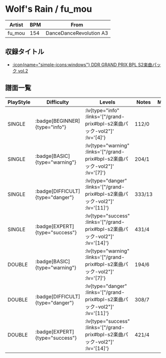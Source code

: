 # Wolf's Rain / fu_mou

|Artist|BPM|From|
|------|---|----|
|fu_mou|154|DanceDanceRevolution A3|

## 収録タイトル

- [ :icon{name="simple-icons:windows"} DDR GRAND PRIX BPL S2楽曲パック vol.2](/grand-prix#bpl-s2楽曲パック-vol2)

## 譜面一覧

|PlayStyle|Difficulty|Levels|Notes|Movie|
|---------|----------|------|-----|-----|
|SINGLE| :badge[BEGINNER]{type="info"} | :lv{type="info" :links='["/grand-prix#bpl-s2楽曲パック-vol2"]' :lv='[4]'} |112/0||
|SINGLE| :badge[BASIC]{type="warning"} | :lv{type="warning" :links='["/grand-prix#bpl-s2楽曲パック-vol2"]' :lv='[7]'} |204/1||
|SINGLE| :badge[DIFFICULT]{type="danger"} | :lv{type="danger" :links='["/grand-prix#bpl-s2楽曲パック-vol2"]' :lv='[11]'} |333/13||
|SINGLE| :badge[EXPERT]{type="success"} | :lv{type="success" :links='["/grand-prix#bpl-s2楽曲パック-vol2"]' :lv='[14]'} |431/4||
|DOUBLE| :badge[BASIC]{type="warning"} | :lv{type="warning" :links='["/grand-prix#bpl-s2楽曲パック-vol2"]' :lv='[7]'} |194/6||
|DOUBLE| :badge[DIFFICULT]{type="danger"} | :lv{type="danger" :links='["/grand-prix#bpl-s2楽曲パック-vol2"]' :lv='[11]'} |308/7||
|DOUBLE| :badge[EXPERT]{type="success"} | :lv{type="success" :links='["/grand-prix#bpl-s2楽曲パック-vol2"]' :lv='[14]'} |421/4||
